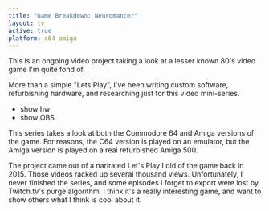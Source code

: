 ```yaml
---
title: "Game Breakdown: Neuromancer"
layout: tv
active: true
platform: c64 amiga
---
```

This is an ongoing video project taking a look at a lesser known 80's video game I'm quite fond of.

More than a simple "Lets Play", I've been writing custom software, refurbishing hardware, and researching just for this video mini-series.

* show hw
* show OBS

This series takes a look at both the Commodore 64 and Amiga versions of the game. For reasons, the C64 version is played on an emulator, but the Amiga version is played on a real refurbished Amiga 500.

The project came out of a narirated Let's Play I did of the game back in 2015. Those videos racked up several thousand views. Unfortunately, I never finished the series, and some episodes I forget to export were lost by Twitch.tv's purge algorithm. I think it's a really interesting game, and want to show others what I think is cool about it.

